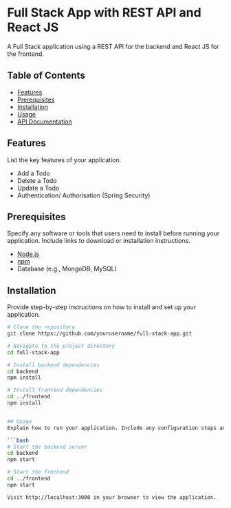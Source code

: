 # Full Stack App with REST API and React JS

A Full Stack application using a REST API for the backend and React JS for the frontend.

## Table of Contents

- [Features](#features)
- [Prerequisites](#prerequisites)
- [Installation](#installation)
- [Usage](#usage)
- [API Documentation](#api-documentation)

## Features

List the key features of your application.

- Add a Todo
- Delete a Todo
- Update a Todo
- Authentication/ Authorisation (Spring Security)

## Prerequisites

Specify any software or tools that users need to install before running your application. Include links to download or installation instructions.

- [Node.js](https://nodejs.org/)
- [npm](https://www.npmjs.com/)
- Database (e.g., MongoDB, MySQL)

## Installation

Provide step-by-step instructions on how to install and set up your application.

```bash
# Clone the repository
git clone https://github.com/yourusername/full-stack-app.git

# Navigate to the project directory
cd full-stack-app

# Install backend dependencies
cd backend
npm install

# Install frontend dependencies
cd ../frontend
npm install


## Usage
Explain how to run your application. Include any configuration steps and environment variable settings.

```bash
# Start the backend server
cd backend
npm start

# Start the frontend
cd ../frontend
npm start

Visit http://localhost:3000 in your browser to view the application.